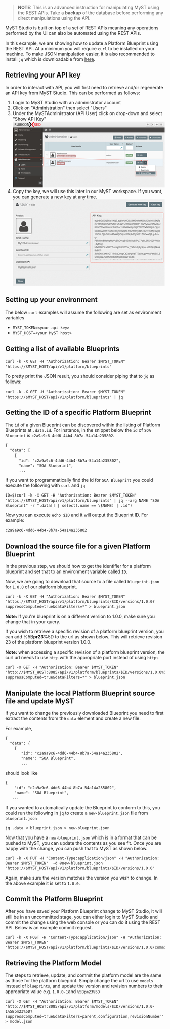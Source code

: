 > **NOTE:** This is an advanced instruction for manipulating MyST using the REST APIs. Take a **backup** of the database before performing any direct manipulations using the API.

MyST Studio is built on top of a set of REST APIs meaning any operations performed by the UI can also be automated using the REST APIs.

In this example, we are showing how to update a Platform Blueprint using the REST API. At a minimum you will require `curl` to be installed on your machine. To make JSON manipulation easier, it is also recommended to install `jq` which is downloadable from [here](https://stedolan.github.io/jq/download/).

## Retrieving your API key

In order to interact with API, you will first need to retrieve and/or regenerate an API key from MyST Studio. This can be performed as follows:  
1. Login to MyST Studio with an administrator account  
2. Click on "Administration" then select "Users"  
3. Under the MySTAdministrator \(API User\) click on drop-down and select "Show API Key"  
![](img/howto-patch-rollstart-1.show-api-key.png)  
4. Copy the key, we will use this later in our MyST workspace. If you want, you can generate a new key at any time.  
![](img/howto-patch-rollstart-2.api-key-view.png)

## Setting up your environment

The below `curl` examples will assume the following are set as environment variables

* `MYST_TOKEN=<your api key>`
* `MYST_HOST=<your MyST host>`

## Getting a list of available Blueprints

`curl -k -X GET -H "Authorization: Bearer $MYST_TOKEN"  "https://$MYST_HOST/api/v1/platform/blueprints"`

To pretty print the JSON result, you should consider piping that to `jq` as follows:

`curl -k -X GET -H "Authorization: Bearer $MYST_TOKEN"  "https://$MYST_HOST/api/v1/platform/blueprints" | jq`

## Getting the ID of a specific Platform Blueprint

The `id` of a given Blueprint can be discovered within the listing of Platform Blueprints at `.data.id`. For instance, in the snippet below the `id` of `SOA Blueprint` is `c2a9a9c6-4dd6-44b4-8b7a-54a14a235802`.

```
{
  "data": [
    {
      "id": "c2a9a9c6-4dd6-44b4-8b7a-54a14a235802",
      "name": "SOA Blueprint",
      ...
```

If you want to programmatically find the id for `SOA Blueprint` you could execute the following with `curl` and `jq`

```
ID=$(curl -k -X GET -H "Authorization: Bearer $MYST_TOKEN"  "https://$MYST_HOST/api/v1/platform/blueprints" | jq --arg NAME "SOA Blueprint" -r ".data[] | select(.name == \$NAME) | .id")
```

Now you can execute `echo $ID` and it will output the Blueprint ID. For example:

`c2a9a9c6-4dd6-44b4-8b7a-54a14a235802`

## Download the source file for a given Platform Blueprint

In the previous step, we should how to get the identifier for a platform blueprint and set that to an environment variable called `ID`.

Now, we are going to download that source to a file called `blueprint.json` for `1.0.0` of our platform blueprint.

```
curl -k -X GET -H "Authorization: Bearer $MYST_TOKEN"  "https://$MYST_HOST/api/v1/platform/blueprints/$ID/versions/1.0.0?suppressComputed=true&dataFilters=*" > blueprint.json
```

**Note:** If you're blueprint is on a different version to 1.0.0, make sure you change that in your query.

If you wish to retrieve a specific revision of a platform blueprint version, you can add %5B**pr23**%5D to the url as shown below. This will retrieve revision 23 of the platform blueprint version 1.0.0.

**Note:** when accessing a specific revision of  a platform blueprint version, the curl url needs to use `http` with the appropriate port instead of using `https`

```
curl -X GET -H "Authorization: Bearer $MYST_TOKEN"  "http://$MYST_HOST:8085/api/v1/platform/blueprints/$ID/versions/1.0.0%5Bpr23%5D?suppressComputed=true&dataFilters=*" > blueprint.json
```

## Manipulate the local Platform Blueprint source file and update MyST

If you want to change the previously downloaded Blueprint you need to first extract the contents from the `data` element and create a new file.

For example,

```
{
  "data": {
    {
       "id": "c2a9a9c6-4dd6-44b4-8b7a-54a14a235802",
       "name": "SOA Blueprint",
       ...
```

should look like

```
{
    "id": "c2a9a9c6-4dd6-44b4-8b7a-54a14a235802",
    "name": "SOA Blueprint",
   ...
```

If you wanted to automatically update the Blueprint to conform to this, you could run the following in `jq` to create a `new-blueprint.json` file from `blueprint.json`

```
jq .data < blueprint.json > new-blueprint.json
```

Now that you have a `new-blueprint.json` which is in a format that can be pushed to MyST, you can update the contents as you see fit. Once you are happy with the change, you can push that to MyST as shown below.

```
curl -k -X PUT -H "Content-Type:application/json" -H "Authorization: Bearer $MYST_TOKEN"  -d @new-blueprint.json "https://$MYST_HOST/api/v1/platform/blueprints/$ID/versions/1.0.0"
```

Again, make sure the version matches the version you wish to change. In the above example it is set to `1.0.0`.

## Commit the Platform Blueprint

After you have saved your Platform Blueprint change to MyST Studio, it will still be in an uncommitted stage, you can either login to MyST Studio and commit the change using the web console or you can do it using the REST API. Below is an example commit request.

```
curl -k -X POST -H "Content-Type:application/json" -H "Authorization: Bearer $MYST_TOKEN"  "https://$MYST_HOST/api/v1/platform/blueprints/$ID/versions/1.0.0/commit"
```

## Retrieving the Platform Model

The steps to retrieve, update, and commit the platform model are the same as those for the platform blueprint. Simply change the url to use `models` instead of `blueprints`, and update the version and revision numbers to their appropriate value e.g. `1.0.0-1`and `%5Bpm23%5D`

```
curl -X GET -H "Authorization: Bearer $MYST_TOKEN"  "http://$MYST_HOST:8085/api/v1/platform/models/$ID/versions/1.0.0-1%5Bpm23%5D?suppressComputed=true&dataFilters=parent,configuration,revisionNumber" > model.json
```




